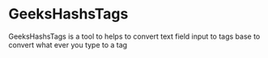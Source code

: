 # GeeksHashsTags
GeeksHashsTags is a tool to helps to convert text field input to tags base to convert what ever you type to a tag
